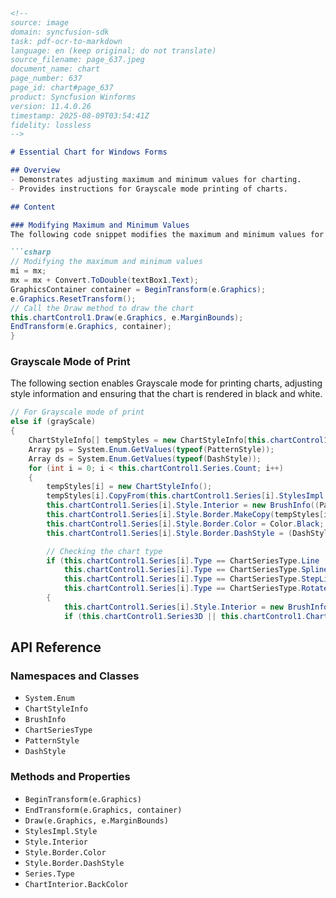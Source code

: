 ```markdown
<!--
source: image
domain: syncfusion-sdk
task: pdf-ocr-to-markdown
language: en (keep original; do not translate)
source_filename: page_637.jpeg
document_name: chart
page_number: 637
page_id: chart#page_637
product: Syncfusion Winforms
version: 11.4.0.26
timestamp: 2025-08-09T03:54:41Z
fidelity: lossless
-->

# Essential Chart for Windows Forms

## Overview
- Demonstrates adjusting maximum and minimum values for charting.
- Provides instructions for Grayscale mode printing of charts.

## Content

### Modifying Maximum and Minimum Values
The following code snippet modifies the maximum and minimum values for charting in a `GraphicsContainer`. The `GraphicsContainer` is used to manage transformations while drawing the chart.

```csharp
// Modifying the maximum and minimum values
mi = mx;
mx = mx + Convert.ToDouble(textBox1.Text);
GraphicsContainer container = BeginTransform(e.Graphics);
e.Graphics.ResetTransform();
// Call the Draw method to draw the chart
this.chartControl1.Draw(e.Graphics, e.MarginBounds);
EndTransform(e.Graphics, container);
}
```

### Grayscale Mode of Print
The following section enables Grayscale mode for printing charts, adjusting style information and ensuring that the chart is rendered in black and white.

```csharp
// For Grayscale mode of print
else if (grayScale)
{
    ChartStyleInfo[] tempStyles = new ChartStyleInfo[this.chartControl1.Series.Count];
    Array ps = System.Enum.GetValues(typeof(PatternStyle));
    Array ds = System.Enum.GetValues(typeof(DashStyle));
    for (int i = 0; i < this.chartControl1.Series.Count; i++)
    {
        tempStyles[i] = new ChartStyleInfo();
        tempStyles[i].CopyFrom(this.chartControl1.Series[i].StylesImpl.Style);
        this.chartControl1.Series[i].Style.Interior = new BrushInfo((PatternStyle)ps.GetValue(i % ps.Length), Color.Black, Color.White);
        this.chartControl1.Series[i].Style.Border.MakeCopy(tempStyles[i], this.chartControl1.Series[i].Style.Border.Sip);
        this.chartControl1.Series[i].Style.Border.Color = Color.Black;
        this.chartControl1.Series[i].Style.Border.DashStyle = (DashStyle)ds.GetValue(i % ds.Length);

        // Checking the chart type
        if (this.chartControl1.Series[i].Type == ChartSeriesType.Line || 
            this.chartControl1.Series[i].Type == ChartSeriesType.Spline || 
            this.chartControl1.Series[i].Type == ChartSeriesType.StepLine || 
            this.chartControl1.Series[i].Type == ChartSeriesType.RotatedSpline)
        {
            this.chartControl1.Series[i].Style.Interior = new BrushInfo((PatternStyle)ps.GetValue(i % ps.Length), Color.White, Color.Black);
            if (this.chartControl1.Series3D || this.chartControl1.ChartInterior.BackColor
```

## API Reference
### Namespaces and Classes
- `System.Enum`
- `ChartStyleInfo`
- `BrushInfo`
- `ChartSeriesType`
- `PatternStyle`
- `DashStyle`

### Methods and Properties
- `BeginTransform(e.Graphics)`
- `EndTransform(e.Graphics, container)`
- `Draw(e.Graphics, e.MarginBounds)`
- `StylesImpl.Style`
- `Style.Interior`
- `Style.Border.Color`
- `Style.Border.DashStyle`
- `Series.Type`
- `ChartInterior.BackColor`

<!-- tags: [Syncfusion, Winforms, Chart, GraphicsContainer, Grayscale, Print, API, Version 11.4.0.26] keywords: [maximum, minimum, values, chartControl1, Draw, BeginTransform, EndTransform, Grayscale, black and white, PatternStyle, DashStyle, Series, Interior, Border, Color, ChartSeriesType] -->
```